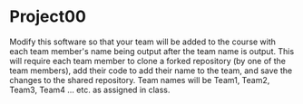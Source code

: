 # Project00

 Modify this software so that your team will be added to the course with each team member's
      name being output after the team name is output.
      This will require each team member to clone a forked repository (by one of the team members),
      add their code to add their name to the team, and save the changes to the shared repository.
      Team names will be Team1, Team2, Team3, Team4 ... etc. as assigned in class.
